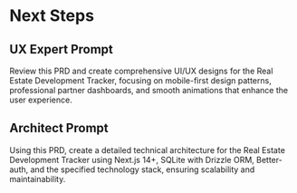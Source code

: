 # Next Steps

## UX Expert Prompt
Review this PRD and create comprehensive UI/UX designs for the Real Estate Development Tracker, focusing on mobile-first design patterns, professional partner dashboards, and smooth animations that enhance the user experience.

## Architect Prompt
Using this PRD, create a detailed technical architecture for the Real Estate Development Tracker using Next.js 14+, SQLite with Drizzle ORM, Better-auth, and the specified technology stack, ensuring scalability and maintainability.
